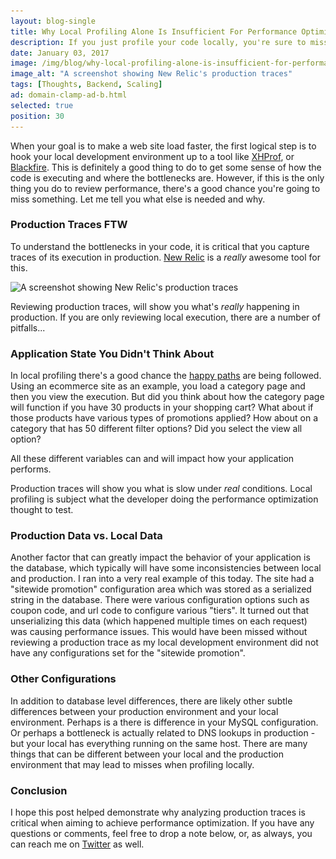 ```yaml
---
layout: blog-single
title: Why Local Profiling Alone Is Insufficient For Performance Optimization
description: If you just profile your code locally, you're sure to miss something. In this post I'll tell you what you _should_ be doing and why.
date: January 03, 2017
image: /img/blog/why-local-profiling-alone-is-insufficient-for-performance-optimization/new-relic@1x.jpg
image_alt: "A screenshot showing New Relic's production traces"
tags: [Thoughts, Backend, Scaling]
ad: domain-clamp-ad-b.html
selected: true
position: 30
---
```


When your goal is to make a web site load faster, the first logical step is to hook your local development environment up to a tool like [XHProf](http://php.net/manual/en/book.xhprof.php), or [Blackfire](https://blackfire.io/). This is definitely a good thing to do to get some sense of how the code is executing and where the bottlenecks are. However, if this is the only thing you do to review performance, there's a good chance you're going to miss something. Let me tell you what else is needed and why.

<!-- excerpt_separator -->

### Production Traces FTW

To understand the bottlenecks in your code, it is critical that you capture traces of its execution in production. [New Relic](https://newrelic.com/) is a *really* awesome tool for this. 

<img
  class="rounded shadow"
  src="/img/blog/why-local-profiling-alone-is-insufficient-for-performance-optimization/new-relic@1x.jpg"
  srcset="/img/blog/why-local-profiling-alone-is-insufficient-for-performance-optimization/new-relic@1x.jpg 1x, /img/blog/why-local-profiling-alone-is-insufficient-for-performance-optimization/new-relic@2x.jpg 2x"
  alt="A screenshot showing New Relic's production traces">

Reviewing production traces, will show you what's *really* happening in production. If you are only reviewing local execution, there are a number of pitfalls...

### Application State You Didn't Think About

In local profiling there's a good chance the [happy paths](https://en.wikipedia.org/wiki/Happy_path) are being followed. Using an ecommerce site as an example, you load a category page and then you view the execution. But did you think about how the category page will function if you have 30 products in your shopping cart? What about if those products have various types of promotions applied? How about on a category that has 50 different filter options? Did you select the view all option?

All these different variables can and will impact how your application performs. 

Production traces will show you what is slow under *real* conditions. Local profiling is subject what the developer doing the performance optimization thought to test.

### Production Data vs. Local Data

Another factor that can greatly impact the behavior of your application is the database, which typically will have some inconsistencies between local and production. I ran into a very real example of this today. The site had a "sitewide promotion" configuration area which was stored as a serialized string in the database. There were various configuration options such as coupon code, and url code to configure various "tiers". It turned out that unserializing this data (which happened multiple times on each request) was causing performance issues. This would have been missed without reviewing a production trace as my local development environment did not have any configurations set for the "sitewide promotion". 

### Other Configurations

In addition to database level differences, there are likely other subtle differences between your production environment and your local environment. Perhaps is a there is difference in your MySQL configuration. Or perhaps a bottleneck is actually related to DNS lookups in production - but your local has everything running on the same host. There are many things that can be different between your local and the production environment that may lead to misses when profiling locally.

### Conclusion

I hope this post helped demonstrate why analyzing production traces is critical when aiming to achieve performance optimization. If you have any questions or comments, feel free to drop a note below, or, as always, you can reach me on [Twitter](http://twitter.com/maxpchadwick) as well.
